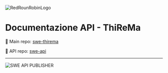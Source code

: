 ![RedRounRobinLogo](https://i.imgur.com/3Dcv4vs.png)

# Documentazione API - ThiReMa

:pushpin: Main repo: [swe-thirema](https://github.com/RedRoundRobin/swe-thirema)

:pushpin: API repo: [swe-api](https://github.com/RedRoundRobin/swe-api)

---

![SWE API PUBLISHER](https://github.com/RedRoundRobin/swe-api/workflows/SWE%20API%20PUBLISHER/badge.svg)
